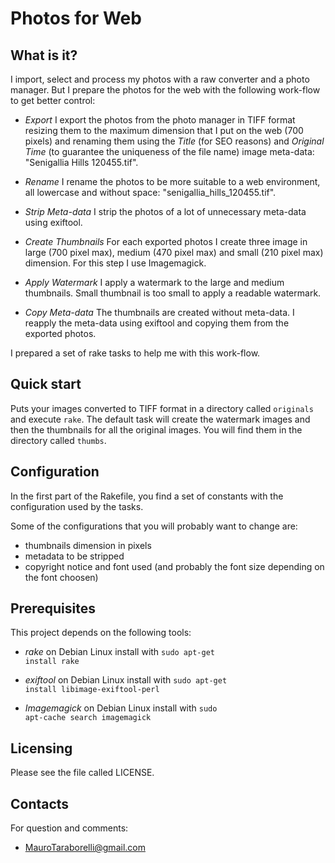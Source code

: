 Photos for Web
==============

What is it?
-----------
I import, select and process my photos with a raw converter and a photo manager. But I prepare the photos for the web with the following work-flow to get better control:

- _Export_
  I export the photos from the photo manager in TIFF format resizing them to the maximum dimension that I put on the web (700 pixels) and renaming them using the *Title* (for SEO reasons) and *Original Time* (to guarantee the uniqueness of the file name) image meta-data: "Senigallia Hills 120455.tif".
  
- _Rename_
  I rename the photos to be more suitable to a web environment, all lowercase and without space: "senigallia\_hills\_120455.tif".

- _Strip Meta-data_
  I strip the photos of a lot of unnecessary meta-data using exiftool.
    
- _Create Thumbnails_
  For each exported photos I create three image in large (700 pixel max), medium (470 pixel max) and small (210 pixel max) dimension. For this step I use Imagemagick.
  
- _Apply Watermark_
  I apply a watermark to the large and medium thumbnails. Small thumbnail is too small to apply a readable watermark.
  
- _Copy Meta-data_
  The thumbnails are created without meta-data. I reapply the meta-data using exiftool and copying them from the exported photos.

I prepared a set of rake tasks to help me with this work-flow.

Quick start
-----------
Puts your images converted to TIFF format in a directory called <code>originals</code> and execute <code>rake</code>. The default task will create the watermark images and then the thumbnails for all the original images. You will find them in the directory called <code>thumbs</code>.

Configuration
-------------
In the first part of the Rakefile, you find a set of constants with the configuration used by the tasks.

Some of the configurations that you will probably want to change are:

- thumbnails dimension in pixels
- metadata to be stripped
- copyright notice and font used (and probably the font size depending on the font choosen)

Prerequisites
-------------
This project depends on the following tools:

- _rake_
  on Debian Linux install with <code>sudo apt-get install rake</code>
  
- _exiftool_
  on Debian Linux install with <code>sudo apt-get install libimage-exiftool-perl</code>
  
- _Imagemagick_
  on Debian Linux install with <code>sudo apt-cache search imagemagick</code>

Licensing
---------
Please see the file called LICENSE.

Contacts
--------
For question and comments:

- [MauroTaraborelli@gmail.com](mailto:MauroTaraborelli@gmail.com)
